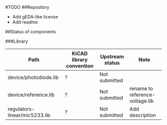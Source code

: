 #TODO
##Repository
  - Add gEDA-like license
  - Add readme

##Status of components

###Library

| Path  | KiCAD library convention | Upstream status | Note |
| ----- | ------------------------ | --------------- | ---- |
| device/photodiode.lib  | ?       | Not submitted   |      |
| device/reference.lib   | ?       | Not submitted   | rename to reference-voltage.lib     |
| regulators-linear/mic5233.lib    | ? | Not submitted | Add description |
